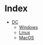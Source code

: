 # Index

- [DC](DC/index.md)
    - [Windows](DC/Windows/index.md)
    - [Linux](DC/Linux/index.md)
    - [MacOS](DC/MacOS/index.md)